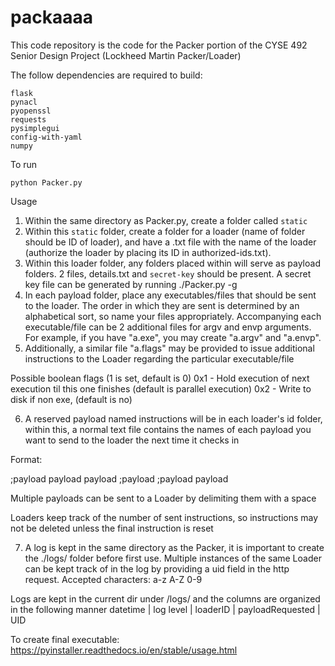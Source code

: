 # packaaaa

This code repository is the code for the Packer portion of the CYSE 492 Senior Design Project (Lockheed Martin Packer/Loader)

The follow dependencies are required to build:
```
flask 
pynacl 
pyopenssl 
requests
pysimplegui
config-with-yaml
numpy
```

To run
```
python Packer.py
```

Usage

1. Within the same directory as Packer.py, create a folder called `static`
2. Within this `static` folder, create a folder for a loader (name of folder should be ID of loader), and have a .txt file with the name of the loader (authorize the loader by placing its ID in authorized-ids.txt). 
3. Within this loader folder, any folders placed within will serve as payload folders. 2 files, details.txt and `secret-key` should be present. A secret key file can be generated by running ./Packer.py -g
4. In each payload folder, place any executables/files that should be sent to the loader. The order in which they are sent is determined by an alphabetical sort, so name your files appropriately. Accompanying each executable/file can be 2 additional files for argv and envp arguments. For example, if you have "a.exe", you may create "a.argv" and "a.envp".
5. Additionally, a similar file "a.flags" may be provided to issue additional instructions to the Loader regarding the particular executable/file

Possible boolean flags (1 is set, default is 0)
    0x1 - Hold execution of next execution til this one finishes (default is parallel execution)
    0x2 - Write to disk if non exe, (default is no)

6. A reserved payload named instructions will be in each loader's id folder, within this, a normal text file contains the names of each payload you want to send to the loader the next time it checks in

Format:

;payload payload payload
;payload
;payload payload

Multiple payloads can be sent to a Loader by delimiting them with a space

Loaders keep track of the number of sent instructions, so instructions may not be deleted unless the final instruction is reset

7. A log is kept in the same directory as the Packer, it is important to create the ./logs/ folder before first use. Multiple instances of the same Loader can be kept track of in the log by providing a uid field in the http request. Accepted characters: a-z A-Z 0-9

Logs are kept in the current dir under /logs/ and the columns are organized in the following manner
datetime | log level | loaderID | payloadRequested | UID 

To create final executable: https://pyinstaller.readthedocs.io/en/stable/usage.html
